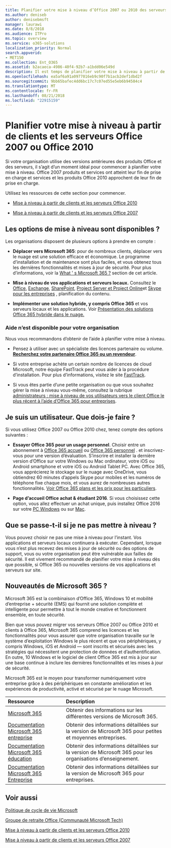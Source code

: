 ```yaml
---
title: Planifier votre mise à niveau d’Office 2007 ou 2010 des serveurs et des clients
ms.author: deniseb
author: denisebmsft
manager: laurawi
ms.date: 8/8/2018
ms.audience: ITPro
ms.topic: overview
ms.service: o365-solutions
localization_priority: Normal
search.appverid:
- MET150
ms.collection: Ent_O365
ms.assetid: b2acaeca-4986-40f4-92b7-a1bdd06e549d
description: Il est temps de planifier votre mise à niveau à partir de versions antérieures des produits Office et des serveurs. Utilisez ces ressources pour prendre en main votre plan.
ms.openlocfilehash: ea5af6a91a0977016eb9c90f7b1acb2def1dbd2f
ms.sourcegitcommit: 9bb65bafec4dd6bc17c7c07ed55e5eb6b94584c4
ms.translationtype: MT
ms.contentlocale: fr-FR
ms.lasthandoff: 08/21/2018
ms.locfileid: "22915159"
---
```

# <a name="plan-your-upgrade-from-office-2007-or-office-2010-servers-and-clients"></a>Planifier votre mise à niveau à partir de clients et les serveurs Office 2007 ou Office 2010

Si votre organisation utilise des versions antérieures des produits Office et des serveurs, il s’agit d’un moment idéal pour commencer à planifier votre mise à niveau. Office 2007 produits et services ont atteint leur fin de prise en charge et services et les produits Office 2010 approchent de leur fin de prise en charge. 

Utilisez les ressources de cette section pour commencer.

- [Mise à niveau à partir de clients et les serveurs Office 2010](upgrade-from-office-2010-servers-and-products.md)

- [Mise à niveau à partir de clients et les serveurs Office 2007](upgrade-from-office-2007-servers-and-products.md)

## <a name="what-upgrade-options-are-available"></a>Les options de mise à niveau sont disponibles ?      

Les organisations disposent de plusieurs options à prendre en compte :

- **Déplacer vers Microsoft 365**: pour de nombreux clients, déplacer vers le nuage est une solution efficace et économique. Le programme d’installation et de maintenance sont plus faciles, et vous obtenez tous les dernières fonctionnalités et mises à jour de sécurité. Pour plus d’informations, voir la [What ' s Microsoft 365 ?](#what-is-microsoft-365) section de cet article.
    
- **Mise à niveau de vos applications et serveurs locaux.** Consultez le [Office](https://docs.microsoft.com/DeployOffice/office-2010-end-support-roadmap), [Exchange](exchange-2010-end-of-support.md), [SharePoint](upgrade-from-sharepoint-2010.md), [Project Server et Project Online](https://docs.microsoft.com/project/planning-project-server-and-project-online-for-technical-decision-makers)et [Skype pour les entreprises](https://docs.microsoft.com/skypeforbusiness/plan-your-deployment/upgrade) , planification du contenu. 
    
- **Implémenter une solution hybride, y compris Office 365** et vos serveurs locaux et les applications. Voir [Présentation des solutions Office 365 hybride dans le nuage.](https://support.office.com/article/59616fab-acdb-40e9-b414-cf0c965c80b7.aspx)
    
### <a name="help-is-available-for-your-organization"></a>Aide n’est disponible pour votre organisation

Nous vous recommandons d’obtenir de l’aide à planifier votre mise à niveau.

- Pensez à utiliser avec un spécialiste des licences partenaire ou volume. **[Recherchez votre partenaire Office 365 ou un revendeur](https://support.office.com/article/b6c18a9b-2aed-4c84-9d75-af709160258c.aspx)**. 

- Si votre entreprise achète un certain nombre de licences de cloud Microsoft, notre équipe FastTrack peut vous aider à la procédure d’installation. Pour plus d’informations, visitez le site [FastTrack](https://www.microsoft.com/fasttrack).

- Si vous êtes partie d’une petite organisation ou que vous souhaitez gérer la mise à niveau vous-même, consultez la rubrique [administrateurs : mise à niveau de vos utilisateurs vers le client Office le plus récent à l’aide d’Office 365 pour entreprises](https://support.office.com/article/f6b00895-b5fd-4af6-a656-b7788ea20cbb.aspx). 
  
## <a name="im-a-home-user-what-do-i-do"></a>Je suis un utilisateur. Que dois-je faire ?

Si vous utilisez Office 2007 ou Office 2010 chez, tenez compte des options suivantes :

- **Essayer Office 365 pour un usage personnel**. Choisir entre un abonnement à [Office 365 accueil](https://www.microsoft.com/p/office-365-home/cfq7ttc0k5dm) ou [Office 365 personnel](https://www.microsoft.com/p/office-365-personal/cfq7ttc0k5bf) . et inscrivez-vous pour une version d’évaluation. S’inscrire et installer la dernière version d’Office sur votre Windows ou Mac ordinateur, votre iOS ou Android smartphone et votre iOS ou Android Tablet PC. Avec Office 365, vous apprécierez le stockage sur le nuage avec OneDrive, vous obtiendrez 60 minutes d’appels Skype pour mobiles et les numéros de téléphone fixe chaque mois, et vous aurez de nombreuses autres fonctionnalités. [Voir Office 365 plans et les prix pour les particuliers](https://products.office.com/explore-office-for-home).
    
- **Page d’accueil Office achat &amp; étudiant 2016**. Si vous choisissez cette option, vous allez effectuer un achat unique, puis installez Office 2016 sur votre [PC Windows](https://www.microsoft.com/p/office-home-student-2016-for-pc/cfq7ttc0k5fc) ou sur [Mac](https://products.office.com/buy/compare-microsoft-office-products-for-mac). 


## <a name="what-happens-if-i-dont-upgrade"></a>Que se passe-t-il si je ne pas mettre à niveau ?

Vous pouvez choisir ne pas une mise à niveau pour l’instant. Vos applications et serveurs locaux continuera à exécuter. Cependant, lorsque vous n’est plus recevez des mises à jour de sécurité ou des options de support, vous ou votre organisation peut être vulnérable aux failles de sécurité. Il est vivement recommandé de planifier votre mise à niveau dès que possible, si Office 365 ou nouvelles versions de vos applications et serveurs sur site.
   
## <a name="what-is-microsoft-365"></a>Nouveautés de Microsoft 365 ?

Microsoft 365 est la combinaison d’Office 365, Windows 10 et mobilité d’entreprise + sécurité (EMS) qui fournit une solution complète et intelligente pour permettre à tout le monde creative et fonctionnent ensemble, en toute sécurité. 
  
Bien que vous pouvez migrer vos serveurs Office 2007 ou Office 2010 et clients à Office 365, Microsoft 365 comprend les licences et les fonctionnalités pour vous assurer que votre organisation travaille sur le système d’exploitation Windows le plus récent et que vos périphériques, y compris Windows, iOS et Android — sont inscrits et sécurisés avec les stratégies qui nécessitent une protection de données et d’authentification. En outre, 10 Windows et le logiciel de client Office 365 est mis à jour sur une base continue à inclure les dernières fonctionnalités et les mises à jour de sécurité.
  
Microsoft 365 est le moyen pour transformer numériquement votre entreprise grâce à des périphériques en constante amélioration et les expériences de productivité, activé et sécurisé par le nuage Microsoft.
  
|**Ressource**|**Description**|
|:-----|:-----|
|[Microsoft 365](https://www.microsoft.com/microsoft-365) <br/> |Obtenir des informations sur les différentes versions de Microsoft 365.  <br/> |
|[Documentation Microsoft 365 entreprise](https://docs.microsoft.com/microsoft-365/business/) <br/> |Obtenir des informations détaillées sur la version de Microsoft 365 pour petites et moyennes entreprises.  <br/> |
|[Documentation Microsoft 365 éducation](https://docs.microsoft.com/microsoft-365/education/) <br/> |Obtenir des informations détaillées sur la version de Microsoft 365 pour les organisations d’enseignement.  <br/> |
|[Documentation Microsoft 365 Entreprise](https://docs.microsoft.com/microsoft-365/enterprise/) <br/> |Obtenir des informations détaillées sur la version de Microsoft 365 pour entreprises.  <br/> |

   
## <a name="related-topics"></a>Voir aussi
  
[Politique de cycle de vie Microsoft](https://go.microsoft.com/fwlink/?linkid=865200)

[Groupe de retraite Office (Communauté Microsoft Tech)](https://go.microsoft.com/fwlink/?linkid=842065)

[Mise à niveau à partir de clients et les serveurs Office 2010](upgrade-from-office-2010-servers-and-products.md)

[Mise à niveau à partir de clients et les serveurs Office 2007](upgrade-from-office-2007-servers-and-products.md)



